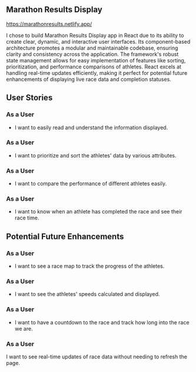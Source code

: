 ## Marathon Results Display
https://marathonresults.netlify.app/

I chose to build Marathon Results Display app in React due to its ability to create clear, dynamic, and interactive user interfaces. Its component-based architecture promotes a modular and maintainable codebase, ensuring clarity and consistency across the application. The framework's robust state management allows for easy implementation of features like sorting, prioritization, and performance comparisons of athletes. React excels at handling real-time updates efficiently, making it perfect for potential future enhancements of displaying live race data and completion statuses.

## User Stories

### As a User
- I want to easily read and understand the information displayed.

### As a User
- I want to prioritize and sort the athletes' data by various attributes.

### As a User
- I want to compare the performance of different athletes easily.

### As a User
- I want to know when an athlete has completed the race and see their race time.

## Potential Future Enhancements

### As a User
- I want to see a race map to track the progress of the athletes.

### As a User
- I want to see the athletes' speeds calculated and displayed.

### As a User
- I want to have a countdown to the race and track how long into the race we are.

### As a User
I want to see real-time updates of race data without needing to refresh the page.
